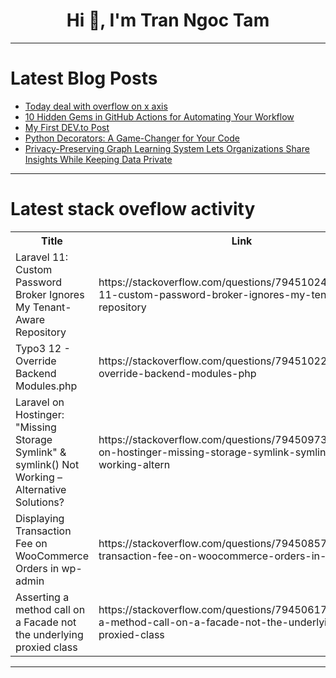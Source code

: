 <h1 align="center">Hi 👋, I'm Tran Ngoc Tam</h1>

---

# Latest Blog Posts 
<!-- BLOG-POST-LIST:START -->
- [Today deal with overflow on x axis](https://dev.to/saqib_tanveer_786/today-deal-with-overflow-on-x-axis-990)
- [10 Hidden Gems in GitHub Actions for Automating Your Workflow](https://dev.to/balrajola/10-hidden-gems-in-github-actions-for-automating-your-workflow-4gam)
- [My First DEV.to Post](https://dev.to/kin_test_8c229aecbd38506f/my-first-devto-post-39oe)
- [Python Decorators: A Game-Changer for Your Code](https://dev.to/leapcell/python-decorators-a-game-changer-for-your-code-1g25)
- [Privacy-Preserving Graph Learning System Lets Organizations Share Insights While Keeping Data Private](https://dev.to/mikeyoung44/privacy-preserving-graph-learning-system-lets-organizations-share-insights-while-keeping-data-40df)
<!-- BLOG-POST-LIST:END -->

---

# Latest stack oveflow activity
<table>
  <tr><th>Title</th><th>Link</th></tr>
  <!-- STACKOVERFLOW:START --><tr><td>Laravel 11: Custom Password Broker Ignores My Tenant-Aware Repository</td><td>https://stackoverflow.com/questions/79451024/laravel-11-custom-password-broker-ignores-my-tenant-aware-repository</td></tr><tr><td>Typo3 12 - Override Backend Modules.php</td><td>https://stackoverflow.com/questions/79451022/typo3-12-override-backend-modules-php</td></tr><tr><td>Laravel on Hostinger: &quot;Missing Storage Symlink&quot; &amp; symlink&lpar;&rpar; Not Working – Alternative Solutions?</td><td>https://stackoverflow.com/questions/79450973/laravel-on-hostinger-missing-storage-symlink-symlink-not-working-altern</td></tr><tr><td>Displaying Transaction Fee on WooCommerce Orders in wp-admin</td><td>https://stackoverflow.com/questions/79450857/displaying-transaction-fee-on-woocommerce-orders-in-wp-admin</td></tr><tr><td>Asserting a method call on a Facade not the underlying proxied class</td><td>https://stackoverflow.com/questions/79450617/asserting-a-method-call-on-a-facade-not-the-underlying-proxied-class</td></tr><!-- STACKOVERFLOW:END -->
</table>

---


